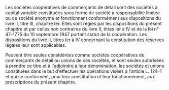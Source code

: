 Les sociétés coopératives de commerçants de détail sont des sociétés à capital variable constituées sous forme de société à responsabilité limitée ou de société anonyme et fonctionnant conformément aux dispositions du livre II, titre III, chapitre Ier. Elles sont régies par les dispositions du présent chapitre et par celles non contraires du livre II, titres Ier à IV et de la loi n° 47-1775 du 10 septembre 1947 portant statut de la coopération. Les dispositions du livre II, titres Ier à IV concernant la constitution des réserves légales leur sont applicables.

Peuvent être seules considérées comme sociétés coopératives de commerçants de détail ou unions de ces sociétés, et sont seules autorisées à prendre ce titre et à l'adjoindre à leur dénomination, les sociétés et unions constituées dans le but d'effectuer les opérations visées à l'article L. 124-1 et qui se conforment, pour leur constitution et leur fonctionnement, aux prescriptions du présent chapitre.
